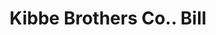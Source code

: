 ---
doi: 10.7916/D8WQ1FSD
date_other: '1915'
date_other_textual: '1915'
form: printed ephemera
genre:
- Invoices
name:
- Kibbe Brothers Co.
object_in_context_url: https://biggert.cul.columbia.edu/items/view/ave_biggert_00510
subject_hierarchical_geographic:
- Springfield, Massachusetts, United States
subject_name:
- Kibbe Brothers Co.
title: Kibbe Brothers Co.. Bill
sort_title: Kibbe Brothers Co.. Bill
call_number: ave_biggert_00510
coordinates:
- 42.112411,-72.547455
pid: ave_biggert_00510
identifiers: ave_biggert_00510
canvas_id: ldpd:395783
permalink: "/items/ave_biggert_00510/"
layout: iiif-image-page
---